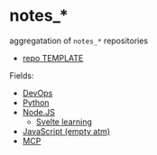 # notes_*

aggregatation of `notes_*` repositories


- [repo TEMPLATE](https://github.com/AlekOmOm/notes_TEMPLATE)

Fields:
- [DevOps](https://github.com/AlekOmOm/notes_DevOps)
- [Python](https://github.com/AlekOmOm/python-learning-notes)
- [Node.JS](https://github.com/AlekOmOm/notes_NodeJS)
    - [Svelte learning](https://github.com/AlekOmOm/Svelte-learning-notes)
- [JavaScript (empty atm)](https://github.com/AlekOmOm/notes_JS)
- [MCP](https://github.com/AlekOmOm/notes_MCP)

